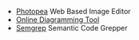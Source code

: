  - [Photopea](https://www.photopea.com/) Web Based Image Editor
 - [Online Diagramming Tool](https://app.diagrams.net/)
 - [Semgrep](https://semgrep.dev/) Semantic Code Grepper
